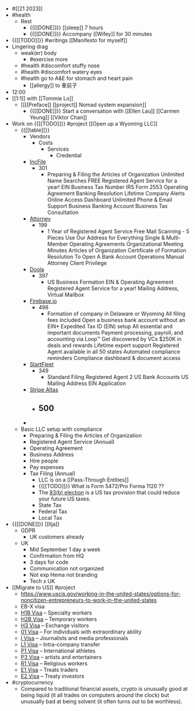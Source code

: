 - #[[21 2023]]
- #health 
    - Rest
        - {{[[DONE]]}}  [[sleep]] 7 hours
        - {{[[DONE]]}}  Accompany [[Wifey]] for 30 minutes
- {{[[TODO]]}}  #writings [[Manifesto for myself]]
- Lingering drag
    - weak(er) body
        - #exercise more
    - #health #discomfort stuffy nose
    - #health #discomfort watery eyes
    - #health go to A&E for stomach and heart pain
        - [[allergy]] to 車前子
- 12:00
- [[1:1]] with [[Tommie Lo]] 
    - [[[[Preface]] [[project]] Nomad system expansion]]
        - {{[[DONE]]}} Start a conversation with [[Ellen Lau]] [[Carmen Yeung]] [[Viktor Chan]]
- Work on {{[[TODO]]}}  #project [[Open up a Wyoming LLC]]
    - {{[[table]]}}
        - Vendors
            - Costs
                - Services
                    - Credential
        - [IncFile](https://orders.incfile.com/form-order-now.php)
            - 301
                - Preparing & Filing the Articles of Organization
Unlimited Name Searches
FREE Registered Agent Service for a year!
EIN Business Tax Number
IRS Form 2553
Operating Agreement
Banking Resolution
Lifetime Company Alerts
Online Access Dashboard
Unlimited Phone & Email Support
Business Banking Account
Business Tax Consultation
        - [Attorney](https://wyomingllcattorney.com/Form-a-Wyoming-LLC)
            - 199
                - 1 Year of Registered Agent Service
Free Mail Scanning - 5 Pieces
Use Our Address for Everything
Single & Multi-Member Operating Agreements
Organizational Meeting Minutes
Articles of Organization
Certificate of Formation
Resolution To Open A Bank Account
Operations Manual
Attorney Client Privilege
        - [Doola](https://orders.incfile.com/form-order-now.php)
            - 397
                - US Business Formation
EIN & Operating Agreement
Registered Agent Service for a year!
Mailing Address, Virtual Mailbox
        - [Firebase.io](https://www.firstbase.io/pricing)
            - 498
                - Formation of company in Delaware or Wyoming
All filing fees included
Open a business bank account without an EIN*
Expedited Tax ID (EIN) setup
All essential and important documents
Payment processing, payroll, and accounting via Loop™
Get discovered by VCs
$250K in deals and rewards
Lifetime expert support
Registered Agent available in all 50 states
Automated compliance reminders
Compliance dashboard & document access
        - [StartFleet](https://startfleet.io/pricing)
            - 349
                - Standard Filing
Registered Agent
2 US Bank Accounts
US Mailing Address
EIN Application
        - [Stripe Altas](https://dashboard.stripe.com/register/atlas)
            - 500
                - 
        - 
    - Basic LLC setup with compliance
        - Preparing & Filing the Articles of Organization
        - Registered Agent Service (Annual)
        - Operating Agreement
        - Business Address
        - Hire people
        - Pay expenses
        - Tax Filing (Annual)
            - LLC is on a [[Pass-Through Entities]]
            - {{[[TODO]]}} What is Form 5472/Pro Forma 1120 ??
            - The [83(b) election](https://stripe.com/docs/atlas/83b-election) is a US tax provision that could reduce your future US taxes.
            - State Tax
            - Federal Tax
            - Local Tax
- {{[[DONE]]}}  [[Ilja]]
    - GDPR
        - UK customers already
    - UK
        - Mid September 1 day a week
        - Confirmation from HQ
        - 3 days for code
        - Communication not organized
        - Not exp Hema not branding
        - Tech x UK
- [[Migrate to US]] #project
    - https://www.uscis.gov/working-in-the-united-states/options-for-noncitizen-entrepreneurs-to-work-in-the-united-states
    - EB-X visa
    - [H1B Visa](https://us.iasservices.org.uk/america/work/h1b-visa/) – Specialty workers
    - [H2B Visa](https://us.iasservices.org.uk/america/work/h2b-visa/) – Temporary workers
    - [H3 Visa](https://us.iasservices.org.uk/america/work/h3-visa/) – Exchange visitors
    - [01 Visa](https://us.iasservices.org.uk/america/work/o1-visa/) – For individuals with extraordinary ability
    - [I Visa](https://us.iasservices.org.uk/america/work/i-visa/) – Journalists and media professionals
    - [L1 Visa](https://us.iasservices.org.uk/america/work/l1-visa/) – Intra-company transfer
    - [P1 Visa](https://us.iasservices.org.uk/america/work/p1-visa/) – International athletes
    - [P3 Visa](https://us.iasservices.org.uk/america/work/p3-visa/) – artists and entertainers
    - [R1 Visa](https://us.iasservices.org.uk/america/work/r1-visa/) – Religious workers
    - [E1 Visa](https://us.iasservices.org.uk/america/work/e1-visa/) – Treats traders
    - [E2 Visa](https://us.iasservices.org.uk/america/work/e2-visa/) – Treaty investors
- #cryptocurrency 
    - Compared to traditional financial assets, crypto is unusually good at being liquid (it all trades on computers around the clock) but unusually bad at being solvent (it often turns out to be worthless).
